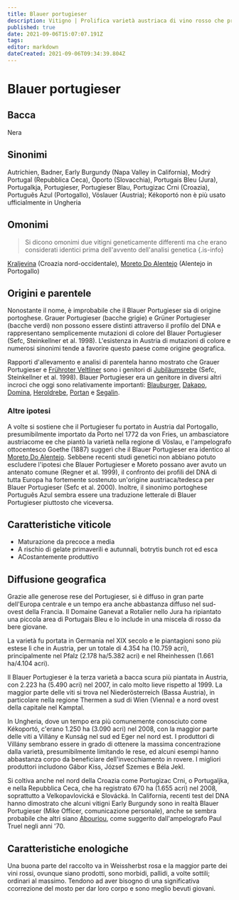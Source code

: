 ```yaml
---
title: Blauer portugieser
description: Vitigno | Prolifica varietà austriaca di vino rosso che produce vini piuttosto scialbi e poco acidi.
published: true
date: 2021-09-06T15:07:07.191Z
tags: 
editor: markdown
dateCreated: 2021-09-06T09:34:39.804Z
---
```


# Blauer portugieser

## Bacca
Nera
## Sinonimi
Autrichien, Badner, Early Burgundy (Napa Valley in California), Modrý Portugal (Repubblica Ceca), Oporto (Slovacchia), Portugais Bleu (Jura), Portugalkja, Portugieser, Portugieser Blau, Portugizac Crni (Croazia), Português Azul (Portogallo), Vöslauer (Austria); Kékoportó non è più usato ufficialmente in Ungheria

## Omonimi
> Si dicono omonimi due vitigni geneticamente differenti ma che erano considerati identici prima dell'avvento dell'analisi genetica
{.is-info}

[Kraljevina](/vitigni/Croazia/kraljevina) (Croazia nord-occidentale), [Moreto Do Alentejo](/vitigni/Spagna/moreto-do-alentejo) (Alentejo in Portogallo)

## Origini e parentele
Nonostante il nome, è improbabile che il Blauer Portugieser sia di origine portoghese. Grauer Portugieser (bacche grigie) e Grüner Portugieser (bacche verdi) non possono essere distinti attraverso il profilo del DNA e rappresentano semplicemente mutazioni di colore del Blauer Portugieser (Sefc, Steinkellner et al. 1998). L'esistenza in Austria di mutazioni di colore e numerosi sinonimi tende a favorire questo paese come origine geografica.

Rapporti d'allevamento e analisi di parentela hanno mostrato che Grauer Portugieser e [Frühroter Veltliner](/vitigni/Austria/fruhroter-veltliner) sono i genitori di [Jubiläumsrebe](/vitigni/Austria/jubilaumsrebe) (Sefc, Steinkellner et al. 1998). Blauer Portugieser era un genitore in diversi altri incroci che oggi sono relativamente importanti: [Blauburger](/vitigni/Austria/blaufrankisch/vitigni/Austria/blauburger), [Dakapo](/vitigni/Germania/dakapo), [Domina](/vitigni/domina), [Heroldrebe](/vitigni/heroldrebe), [Portan](/vitigni/portan) e [Segalin](/vitigni/segalin).

### Altre ipotesi

A volte si sostiene che il Portugieser fu portato in Austria dal Portogallo, presumibilmente importato da Porto nel 1772 da von Fries, un ambasciatore austriacome ee che piantò la varietà nella regione di Vöslau, e l'ampelografo ottocentesco Goethe (1887) suggerì che il Blauer Portugieser era identico al [Moreto Do Alentejo](/vitigni/Spagna/moreto-do-alentejo). Sebbene recenti studi genetici non abbiano potuto escludere l'ipotesi che Blauer Portugieser e Moreto possano aver avuto un antenato comune (Regner et al. 1999), il confronto dei profili del DNA di tutta Europa ha fortemente sostenuto un'origine austriaca/tedesca per Blauer Portugieser (Sefc et al. 2000). Inoltre, il sinonimo portoghese Português Azul sembra essere una traduzione letterale di Blauer Portugieser piuttosto che viceversa.

## Caratteristiche viticole
- Maturazione da precoce a media
- A rischio di gelate primaverili e autunnali, botrytis bunch rot ed esca
- ACostantemente produttivo

## Diffusione geografica
Grazie alle generose rese del Portugieser, si è diffuso in gran parte dell'Europa centrale e un tempo era anche abbastanza diffuso nel sud-ovest della Francia. Il Domaine Ganevat a Rotalier nello Jura ha ripiantato una piccola area di Portugais Bleu e lo include in una miscela di rosso da bere giovane.

La varietà fu portata in Germania nel XIX secolo e le piantagioni sono più estese lì che in Austria, per un totale di 4.354 ha (10.759 acri), principalmente nel Pfalz (2.178 ha/5.382 acri) e nel Rheinhessen (1.661 ha/4.104 acri).

Il Blauer Portugieser è la terza varietà a bacca scura più piantata in Austria, con 2.223 ha (5.490 acri) nel 2007, in calo molto lieve rispetto al 1999. La maggior parte delle viti si trova nel Niederösterreich (Bassa Austria), in particolare nella regione Thermen a sud di Wien (Vienna) e a nord ovest della capitale nel Kamptal.

In Ungheria, dove un tempo era più comunemente conosciuto come Kékoportó, c'erano 1.250 ha (3.090 acri) nel 2008, con la maggior parte delle viti a Villány e Kunság nel sud ed Eger nel nord est. I produttori di Villány sembrano essere in grado di ottenere la massima concentrazione dalla varietà, presumibilmente limitando le rese, ed alcuni esempi hanno abbastanza corpo da beneficiare dell'invecchiamento in rovere. I migliori produttori includono Gábor Kiss, József Szemes e Béla Jekl.

Si coltiva anche nel nord della Croazia come Portugizac Crni, o Portugaljka, e nella Repubblica Ceca, che ha registrato 670 ha (1.655 acri) nel 2008, soprattutto a Velkopavlovická e Slovácká. In California, recenti test del DNA hanno dimostrato che alcuni vitigni Early Burgundy sono in realtà Blauer Portugieser (Mike Officer, comunicazione personale), anche se sembra probabile che altri siano [Abouriou](/vitigni/Francia/abouriou), come suggerito dall'ampelografo Paul Truel negli anni '70.

## Caratteristiche enologiche
Una buona parte del raccolto va in Weissherbst rosa e la maggior parte dei vini rossi, ovunque siano prodotti, sono morbidi, pallidi, a volte sottili; ordinari al massimo. Tendono ad aver bisogno di una significativa ccorrezione del mosto per dar loro corpo e sono meglio bevuti giovani.